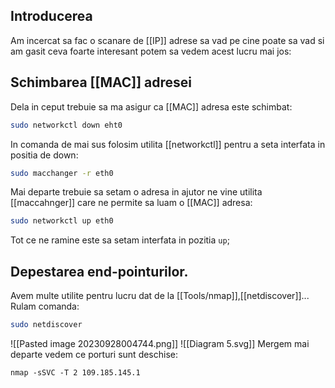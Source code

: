 ## Introducerea 
Am incercat sa fac o scanare de [[IP]] adrese sa vad pe cine poate sa vad si am gasit ceva foarte interesant potem sa vedem acest lucru mai jos:
## Schimbarea [[MAC]] adresei
Dela in ceput trebuie sa ma asigur ca [[MAC]] adresa este schimbat:
```bash
sudo networkctl down eht0
```
In comanda de mai sus folosim utilita [[networkctl]] pentru a seta interfata in positia de down:
```bash
sudo macchanger -r eth0
```
Mai departe trebuie sa setam o adresa in ajutor ne vine utilita [[maccahnger]] care ne permite sa luam o  [[MAC]] adresa:
```bash
sudo networkctl up eth0
```
Tot ce ne ramine este sa setam interfata in pozitia `up`;

## Depestarea end-pointurilor.
Avem multe utilite pentru lucru dat de la [[Tools/nmap]],[[netdiscover]]... 
Rulam comanda:
```bash
sudo netdiscover
```
![[Pasted image 20230928004744.png]]
![[Diagram 5.svg]]
Mergem mai departe vedem ce porturi sunt deschise:
```bahs
nmap -sSVC -T 2 109.185.145.1
```
